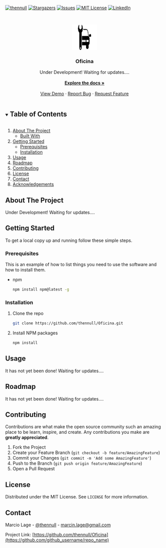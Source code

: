 <!--
*** Thanks for checking out the Best-README-Template. If you have a suggestion
*** that would make this better, please fork the repo and create a pull request
*** or simply open an issue with the tag "enhancement".
*** Thanks again! Now go create something AMAZING! :D
***
***
***
*** To avoid retyping too much info. Do a search and replace for the following:
*** github_username, repo_name, twitter_handle, email, project_title, project_description
-->



<!-- PROJECT SHIELDS -->
<!--
*** I'm using markdown "reference style" links for readability.
*** Reference links are enclosed in brackets [ ] instead of parentheses ( ).
*** See the bottom of this document for the declaration of the reference variables
*** for contributors-url, forks-url, etc. This is an optional, concise syntax you may use.
*** https://www.markdownguide.org/basic-syntax/#reference-style-links
-->
[![thennull][contributors-shield]][contributors-url]
[![Stargazers][stars-shield]][stars-url]
[![Issues][issues-shield]][issues-url]
[![MIT License][license-shield]][license-url]
[![LinkedIn][linkedin-shield]][linkedin-url]



<!-- PROJECT LOGO -->
<br />
<p align="center">
  <a href="https://github.com/thennull/Oficina">
    <img src="images/oficina.png" alt="Logo" width="80" height="80">
  </a>

  <h3 align="center">Oficina</h3>

  <p align="center">
    Under Development! Waiting for updates....
    <br />
    <br />
    <a href="https://github.com/thennull/Oficina"><strong>Explore the docs »</strong></a>
    <br />
    <br />
    <a href="https://github.com/thennull/Oficina">View Demo</a>
    ·
    <a href="https://github.com/thennull/Oficina/issues">Report Bug</a>
    ·
    <a href="https://github.com/thennull/Oficina/issues">Request Feature</a>
  </p>
</p>



<!-- TABLE OF CONTENTS -->
<details open="open">
  <summary><h2 style="display: inline-block">Table of Contents</h2></summary>
  <ol>
    <li>
      <a href="#about-the-project">About The Project</a>
      <ul>
        <li><a href="#built-with">Built With</a></li>
      </ul>
    </li>
    <li>
      <a href="#getting-started">Getting Started</a>
      <ul>
        <li><a href="#prerequisites">Prerequisites</a></li>
        <li><a href="#installation">Installation</a></li>
      </ul>
    </li>
    <li><a href="#usage">Usage</a></li>
    <li><a href="#roadmap">Roadmap</a></li>
    <li><a href="#contributing">Contributing</a></li>
    <li><a href="#license">License</a></li>
    <li><a href="#contact">Contact</a></li>
    <li><a href="#acknowledgements">Acknowledgements</a></li>
  </ol>
</details>



<!-- ABOUT THE PROJECT -->
## About The Project


Under Development! Waiting for updates....
<!-- GETTING STARTED -->
## Getting Started

To get a local copy up and running follow these simple steps.

### Prerequisites

This is an example of how to list things you need to use the software and how to install them.
* npm
  ```sh
  npm install npm@latest -g
  ```

### Installation

1. Clone the repo
   ```sh
   git clone https://github.com/thennull/Oficina.git
   ```
2. Install NPM packages
   ```sh
   npm install
   ```



<!-- USAGE EXAMPLES -->
## Usage

It has not yet been done! Waiting for updates.... 


<!-- ROADMAP -->
## Roadmap

It has not yet been done! Waiting for updates.... 



<!-- CONTRIBUTING -->
## Contributing

Contributions are what make the open source community such an amazing place to be learn, inspire, and create. Any contributions you make are **greatly appreciated**.

1. Fork the Project
2. Create your Feature Branch (`git checkout -b feature/AmazingFeature`)
3. Commit your Changes (`git commit -m 'Add some AmazingFeature'`)
4. Push to the Branch (`git push origin feature/AmazingFeature`)
5. Open a Pull Request



<!-- LICENSE -->
## License

Distributed under the MIT License. See `LICENSE` for more information.



<!-- CONTACT -->
## Contact

Marcio Lage - [@thennull](https://twitter.com/thennull) - marcin.lage@gmail.com

Project Link: [https://github.com/thennull/Oficina](https://github.com/github_username/repo_name)



<!-- MARKDOWN LINKS & IMAGES -->
<!-- https://www.markdownguide.org/basic-syntax/#reference-style-links -->
[contributors-shield]: https://img.shields.io/github/contributors/thennull/Oficina.svg?style=for-the-badge
[contributors-url]: https://github.com/thennull/Oficina/graphs/contributors
[forks-shield]: https://img.shields.io/github/forks/thennull/repo.svg?style=for-the-badge
[forks-url]: https://github.com/thennull/Oficina/network/members
[stars-shield]: https://img.shields.io/github/stars/thennull/Oficina.svg?style=for-the-badge
[stars-url]: https://github.com/github_username/Oficina/stargazers
[issues-shield]: https://img.shields.io/github/issues/thennull/Oficina.svg?style=for-the-badge
[issues-url]: https://github.com/thennull/Oficina/issues
[license-shield]: https://img.shields.io/github/license/thennull/Oficina.svg?style=for-the-badge
[license-url]: https://github.com/github_username/Oficina/blob/master/LICENSE.txt
[linkedin-shield]: https://img.shields.io/badge/-LinkedIn-black.svg?style=for-the-badge&logo=linkedin&colorB=555
[linkedin-url]: https://linkedin.com/in/márcio-lage-pereira-júnior
